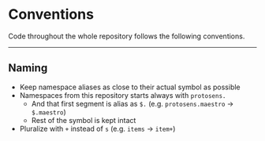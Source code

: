 # Conventions

Code throughout the whole repository follows the following conventions.

---

## Naming

- Keep namespace aliases as close to their actual symbol as possible
- Namespaces from this repository starts always with `protosens.`
    - And that first segment is alias as `$.` (e.g. `protosens.maestro` -> `$.maestro`)
    - Rest of the symbol is kept intact
- Pluralize with `+` instead of `s` (e.g. `items` -> `item+`)
